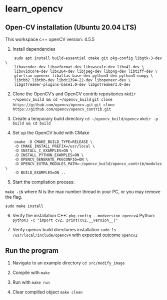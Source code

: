 # learn_opencv

## Open-CV installation (Ubuntu 20.04 LTS)
This workspace c++ openCV version: 4.5.5
1. Install dependencies

```
    sudo apt install build-essential cmake git pkg-config libgtk-3-dev \
    libavcodec-dev libavformat-dev libswscale-dev libv4l-dev \
    libxvidcore-dev libx264-dev libjpeg-dev libpng-dev libtiff-dev \
    gfortran openexr libatlas-base-dev python3-dev python3-numpy \
    libtbb2 libtbb-dev libdc1394-22-dev libopenexr-dev \
    libgstreamer-plugins-base1.0-dev libgstreamer1.0-dev

```

2. Clone the OpenCV’s and OpenCV contrib repositories
```mkdir ~/opencv_build && cd ~/opencv_build```
```git clone https://github.com/opencv/opencv.git```
```git clone https://github.com/opencv/opencv_contrib.git```

3. Create a temporary build directory
```cd ~/opencv_build/opencv```
```mkdir -p build && cd build```

4. Set up the OpenCV build with CMake
```
    cmake -D CMAKE_BUILD_TYPE=RELEASE \
    -D CMAKE_INSTALL_PREFIX=/usr/local \
    -D INSTALL_C_EXAMPLES=ON \
    -D INSTALL_PYTHON_EXAMPLES=ON \
    -D OPENCV_GENERATE_PKGCONFIG=ON \
    -D OPENCV_EXTRA_MODULES_PATH=~/opencv_build/opencv_contrib/modules \
    -D BUILD_EXAMPLES=ON ..
```

5. Start the compilation process:

```make -jN```
where N is the max number thread in your PC, or you may remove the flag.

```sudo make install```

6. Verify the installation
C++: ```pkg-config --modversion opencv4```
Python: ```python3 -c "import cv2; print(cv2.__version__)"```

7. Verify opencv build directories installation
```sudo ls /usr/local/include/opencv4``` with expected outcome ```opencv2```

## Run the program
1. Navigate to an example directory ```cd src/modify_image```

2. Compile with ```make```

3. Run with ```make run```

4. Clear compilled object ```make clean```